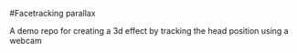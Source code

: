 #Facetracking parallax

A demo repo for creating a 3d effect by tracking the head position using a webcam
